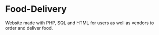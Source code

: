 # Food-Delivery
Website made with PHP, SQL and HTML for users as well as vendors to order and deliver food.
